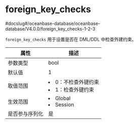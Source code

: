 foreign_key_checks 
=======================================
#docslug#/oceanbase-database/oceanbase-database/V4.0.0/foreign_key_checks-1-2-3


`foreign_key_checks` 用于设置是否在 DML/DDL 中检查外建约束。


| **属性**  |                                                     **描述**                                                     |
|---------|----------------------------------------------------------------------------------------------------------------|
| 参数类型    | bool                                                                                                           |
| 默认值     | 1                                                                                                              |
| 取值范围    | <li> 0：不检查外键约束   <li> 1：检查外键约束    |
| 生效范围    | <li> Global   <li> Session        |
| 是否参与序列化 | 是                                                                                                              |

